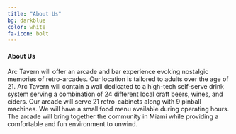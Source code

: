 ```yaml
---
title: "About Us"
bg: darkblue
color: white
fa-icon: bolt
---
```


#### About Us

Arc Tavern will offer an arcade and bar experience evoking nostalgic memories of retro-arcades. 
Our location is tailored to adults over the age of 21. 
Arc Tavern will contain a wall dedicated to a high-tech self-serve drink system serving a combination of 24 different local craft beers, wines, and ciders. 
Our arcade will serve 21 retro-cabinets along with 9 pinball machines. We will have a small food menu available during operating hours. 
The arcade will bring together the community in Miami while providing a comfortable and fun environment to unwind.